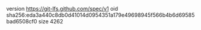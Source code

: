 version https://git-lfs.github.com/spec/v1
oid sha256:eda3a440c8db0d41014d0954351a179e49698945f566b4b6d69585bad6508cf0
size 4262
